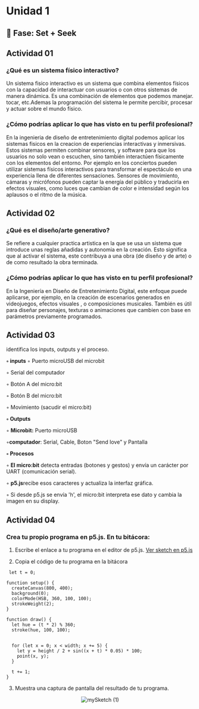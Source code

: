 # Unidad 1

## 🔎 Fase: Set + Seek
 ## Actividad 01

 
 ### ¿Qué es un sistema físico interactivo?

 
Un sistema fisico interactivo es un sistema que combina elementos físicos con la capacidad de interactuar con usuarios o con otros sistemas de manera dinámica. Es una combinación de elementos que podemos manejar. tocar, etc.Ademas la programación del sistema le permite percibir, procesar y actuar sobre el mundo físico.


 
### ¿Cómo podrías aplicar lo que has visto en tu perfil profesional?


En la ingenieria de diseño de entretenimiento digital podemos aplicar los sistemas fisicos en la creacion de experiencias interactivas y inmersivas. Estos sistemas permiten combinar sensores, y software para que los usuarios no solo vean o escuchen, sino también interactúen físicamente con los elementos del entorno. Por ejemplo en los conciertos pueden utilizar sistemas físicos interactivos para transformar el espectáculo en una experiencia llena de diferentes sensaciones. Sensores de movimiento, cámaras y micrófonos pueden captar la energía del público y traducirla en efectos visuales, como luces que cambian de color e intensidad según los aplausos o el ritmo de la música.



## Actividad 02


### ¿Qué es el diseño/arte generativo?
Se refiere a cualquier practica artistica en la que se usa un sistema que introduce unas reglas añadidas y autonomia en la creación.
Esto significa que al activar el sistema, este contribuya a una obra (de diseño y de arte) o de como resultado la obra terminada.


### ¿Cómo podrías aplicar lo que has visto en tu perfil profesional?
En la Ingeniería en Diseño de Entretenimiento Digital, este enfoque puede aplicarse, por ejemplo, en la creación de escenarios generados en videojuegos, efectos visuales , o composiciones musicales. También es útil para diseñar personajes, texturas o animaciones que cambien con base en parámetros previamente programados.

## Actividad 03


identifica los inputs, outputs y el proceso. 

 **◦ inputs**
◦ Puerto microUSB del microbit

◦ Serial del computador

◦ Botón A del micro:bit

◦ Botón B del micro:bit

◦ Movimiento (sacudir el micro:bit)


**◦ Outputs**

◦ **Microbit:** Puerto microUSB

◦**computador**: Serial, Cable, Boton "Send love" y Pantalla
 

**◦ Procesos**

◦ **El micro:bit** detecta entradas (botones y gestos) y envía un carácter por UART (comunicación serial).

◦ **p5.js**recibe esos caracteres y actualiza la interfaz gráfica.

◦ Si desde p5.js se envía 'h', el micro:bit interpreta ese dato y cambia la imagen en su display.


## Actividad 04

### Crea tu propio programa en p5.js. En tu bitácora:
1. Escribe el enlace a tu programa en el editor de p5.js.
[Ver sketch en p5.js](https://editor.p5js.org/cookielolwow/sketches/ZAhreH82H)


2. Copia el código de tu programa en la bitácora 
```
 let t = 0;

function setup() {
  createCanvas(800, 400);
  background(0);
  colorMode(HSB, 360, 100, 100);
  strokeWeight(2);
}

function draw() {
  let hue = (t * 2) % 360;
  stroke(hue, 100, 100);


  for (let x = 0; x < width; x += 5) {
    let y = height / 2 + sin((x + t) * 0.05) * 100;
    point(x, y);
  }

  t += 1;
}
```

3. Muestra una captura de pantalla del resultado de tu programa.
<p align="center">
  <img src="https://github.com/user-attachments/assets/1351b375-8831-4638-af30-f612a7b33136" alt="mySketch (1)">
</p>
